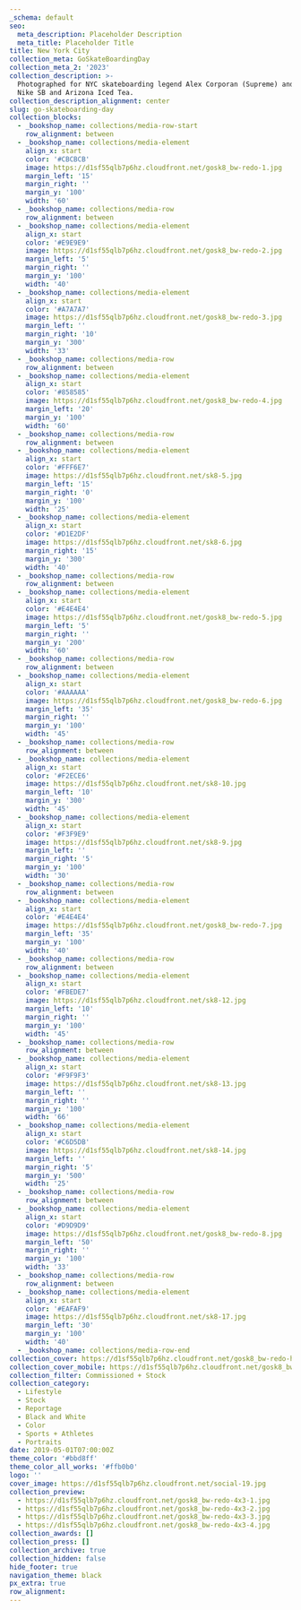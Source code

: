 ```yaml
---
_schema: default
seo:
  meta_description: Placeholder Description
  meta_title: Placeholder Title
title: New York City
collection_meta: GoSkateBoardingDay
collection_meta_2: '2023'
collection_description: >-
  Photographed for NYC skateboarding legend Alex Corporan (Supreme) and sponsors
  Nike SB and Arizona Iced Tea.
collection_description_alignment: center
slug: go-skateboarding-day
collection_blocks:
  - _bookshop_name: collections/media-row-start
    row_alignment: between
  - _bookshop_name: collections/media-element
    align_x: start
    color: '#CBCBCB'
    image: https://d1sf55qlb7p6hz.cloudfront.net/gosk8_bw-redo-1.jpg
    margin_left: '15'
    margin_right: ''
    margin_y: '100'
    width: '60'
  - _bookshop_name: collections/media-row
    row_alignment: between
  - _bookshop_name: collections/media-element
    align_x: start
    color: '#E9E9E9'
    image: https://d1sf55qlb7p6hz.cloudfront.net/gosk8_bw-redo-2.jpg
    margin_left: '5'
    margin_right: ''
    margin_y: '100'
    width: '40'
  - _bookshop_name: collections/media-element
    align_x: start
    color: '#A7A7A7'
    image: https://d1sf55qlb7p6hz.cloudfront.net/gosk8_bw-redo-3.jpg
    margin_left: ''
    margin_right: '10'
    margin_y: '300'
    width: '33'
  - _bookshop_name: collections/media-row
    row_alignment: between
  - _bookshop_name: collections/media-element
    align_x: start
    color: '#858585'
    image: https://d1sf55qlb7p6hz.cloudfront.net/gosk8_bw-redo-4.jpg
    margin_left: '20'
    margin_y: '100'
    width: '60'
  - _bookshop_name: collections/media-row
    row_alignment: between
  - _bookshop_name: collections/media-element
    align_x: start
    color: '#FFF6E7'
    image: https://d1sf55qlb7p6hz.cloudfront.net/sk8-5.jpg
    margin_left: '15'
    margin_right: '0'
    margin_y: '100'
    width: '25'
  - _bookshop_name: collections/media-element
    align_x: start
    color: '#D1E2DF'
    image: https://d1sf55qlb7p6hz.cloudfront.net/sk8-6.jpg
    margin_right: '15'
    margin_y: '300'
    width: '40'
  - _bookshop_name: collections/media-row
    row_alignment: between
  - _bookshop_name: collections/media-element
    align_x: start
    color: '#E4E4E4'
    image: https://d1sf55qlb7p6hz.cloudfront.net/gosk8_bw-redo-5.jpg
    margin_left: '5'
    margin_right: ''
    margin_y: '200'
    width: '60'
  - _bookshop_name: collections/media-row
    row_alignment: between
  - _bookshop_name: collections/media-element
    align_x: start
    color: '#AAAAAA'
    image: https://d1sf55qlb7p6hz.cloudfront.net/gosk8_bw-redo-6.jpg
    margin_left: '35'
    margin_right: ''
    margin_y: '100'
    width: '45'
  - _bookshop_name: collections/media-row
    row_alignment: between
  - _bookshop_name: collections/media-element
    align_x: start
    color: '#F2ECE6'
    image: https://d1sf55qlb7p6hz.cloudfront.net/sk8-10.jpg
    margin_left: '10'
    margin_y: '300'
    width: '45'
  - _bookshop_name: collections/media-element
    align_x: start
    color: '#F3F9E9'
    image: https://d1sf55qlb7p6hz.cloudfront.net/sk8-9.jpg
    margin_left: ''
    margin_right: '5'
    margin_y: '100'
    width: '30'
  - _bookshop_name: collections/media-row
    row_alignment: between
  - _bookshop_name: collections/media-element
    align_x: start
    color: '#E4E4E4'
    image: https://d1sf55qlb7p6hz.cloudfront.net/gosk8_bw-redo-7.jpg
    margin_left: '35'
    margin_y: '100'
    width: '40'
  - _bookshop_name: collections/media-row
    row_alignment: between
  - _bookshop_name: collections/media-element
    align_x: start
    color: '#FBEDE7'
    image: https://d1sf55qlb7p6hz.cloudfront.net/sk8-12.jpg
    margin_left: '10'
    margin_right: ''
    margin_y: '100'
    width: '45'
  - _bookshop_name: collections/media-row
    row_alignment: between
  - _bookshop_name: collections/media-element
    align_x: start
    color: '#F9F9F3'
    image: https://d1sf55qlb7p6hz.cloudfront.net/sk8-13.jpg
    margin_left: ''
    margin_right: ''
    margin_y: '100'
    width: '66'
  - _bookshop_name: collections/media-element
    align_x: start
    color: '#C6D5DB'
    image: https://d1sf55qlb7p6hz.cloudfront.net/sk8-14.jpg
    margin_left: ''
    margin_right: '5'
    margin_y: '500'
    width: '25'
  - _bookshop_name: collections/media-row
    row_alignment: between
  - _bookshop_name: collections/media-element
    align_x: start
    color: '#D9D9D9'
    image: https://d1sf55qlb7p6hz.cloudfront.net/gosk8_bw-redo-8.jpg
    margin_left: '50'
    margin_right: ''
    margin_y: '100'
    width: '33'
  - _bookshop_name: collections/media-row
    row_alignment: between
  - _bookshop_name: collections/media-element
    align_x: start
    color: '#EAFAF9'
    image: https://d1sf55qlb7p6hz.cloudfront.net/sk8-17.jpg
    margin_left: '30'
    margin_y: '100'
    width: '40'
  - _bookshop_name: collections/media-row-end
collection_cover: https://d1sf55qlb7p6hz.cloudfront.net/gosk8_bw-redo-horizontal-1.jpg
collection_cover_mobile: https://d1sf55qlb7p6hz.cloudfront.net/gosk8_bw-redo-vertical-1.jpg
collection_filter: Commissioned + Stock
collection_category:
  - Lifestyle
  - Stock
  - Reportage
  - Black and White
  - Color
  - Sports + Athletes
  - Portraits
date: 2019-05-01T07:00:00Z
theme_color: '#bbd8ff'
theme_color_all_works: '#ffb0b0'
logo: ''
cover_image: https://d1sf55qlb7p6hz.cloudfront.net/social-19.jpg
collection_preview:
  - https://d1sf55qlb7p6hz.cloudfront.net/gosk8_bw-redo-4x3-1.jpg
  - https://d1sf55qlb7p6hz.cloudfront.net/gosk8_bw-redo-4x3-2.jpg
  - https://d1sf55qlb7p6hz.cloudfront.net/gosk8_bw-redo-4x3-3.jpg
  - https://d1sf55qlb7p6hz.cloudfront.net/gosk8_bw-redo-4x3-4.jpg
collection_awards: []
collection_press: []
collection_archive: true
collection_hidden: false
hide_footer: true
navigation_theme: black
px_extra: true
row_alignment:
---
```

